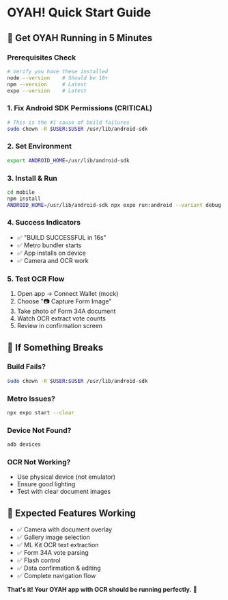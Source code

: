 # OYAH! Quick Start Guide

## 🚀 Get OYAH Running in 5 Minutes

### Prerequisites Check
```bash
# Verify you have these installed
node --version    # Should be 18+
npm --version     # Latest
expo --version    # Latest
```

### 1. Fix Android SDK Permissions (CRITICAL)
```bash
# This is the #1 cause of build failures
sudo chown -R $USER:$USER /usr/lib/android-sdk
```

### 2. Set Environment
```bash
export ANDROID_HOME=/usr/lib/android-sdk
```

### 3. Install & Run
```bash
cd mobile
npm install
ANDROID_HOME=/usr/lib/android-sdk npx expo run:android --variant debug
```

### 4. Success Indicators
- ✅ "BUILD SUCCESSFUL in 16s"
- ✅ Metro bundler starts
- ✅ App installs on device
- ✅ Camera and OCR work

### 5. Test OCR Flow
1. Open app → Connect Wallet (mock)
2. Choose "📷 Capture Form Image" 
3. Take photo of Form 34A document
4. Watch OCR extract vote counts
5. Review in confirmation screen

## 🔧 If Something Breaks

### Build Fails?
```bash
sudo chown -R $USER:$USER /usr/lib/android-sdk
```

### Metro Issues?
```bash
npx expo start --clear
```

### Device Not Found?
```bash
adb devices
```

### OCR Not Working?
- Use physical device (not emulator)
- Ensure good lighting
- Test with clear document images

## 📱 Expected Features Working

- ✅ Camera with document overlay
- ✅ Gallery image selection  
- ✅ ML Kit OCR text extraction
- ✅ Form 34A vote parsing
- ✅ Flash control
- ✅ Data confirmation & editing
- ✅ Complete navigation flow

**That's it! Your OYAH app with OCR should be running perfectly.** 🎉
